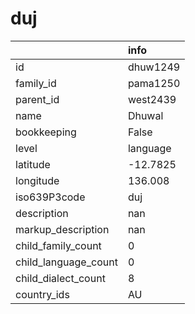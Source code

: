 # duj
|                      | info     |
|:---------------------|:---------|
| id                   | dhuw1249 |
| family_id            | pama1250 |
| parent_id            | west2439 |
| name                 | Dhuwal   |
| bookkeeping          | False    |
| level                | language |
| latitude             | -12.7825 |
| longitude            | 136.008  |
| iso639P3code         | duj      |
| description          | nan      |
| markup_description   | nan      |
| child_family_count   | 0        |
| child_language_count | 0        |
| child_dialect_count  | 8        |
| country_ids          | AU       |